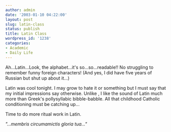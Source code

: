 ```yaml
---
author: admin
date: '2003-01-10 04:22:00'
layout: post
slug: latin-class
status: publish
title: Latin Class
wordpress_id: '1238'
categories:
- Academic
- Daily Life
---
```

Ah...Latin...Look, the alphabet...it's so...so...readable!! No struggling to remember funny foreign characters! (And yes, I did have five years of Russian but shut up about it...)

Latin was cool tonight. I may grow to hate it or something but I must say that my initial impressions say otherwise. Unlike , I like the sound of Latin much more than Greek's pollysyllabic bibble-babble. All that childhood Catholic conditioning must be catching up...

Time to do more ritual work in Latin.

<em>"...membris circumamictis gloria tua..."</em>
